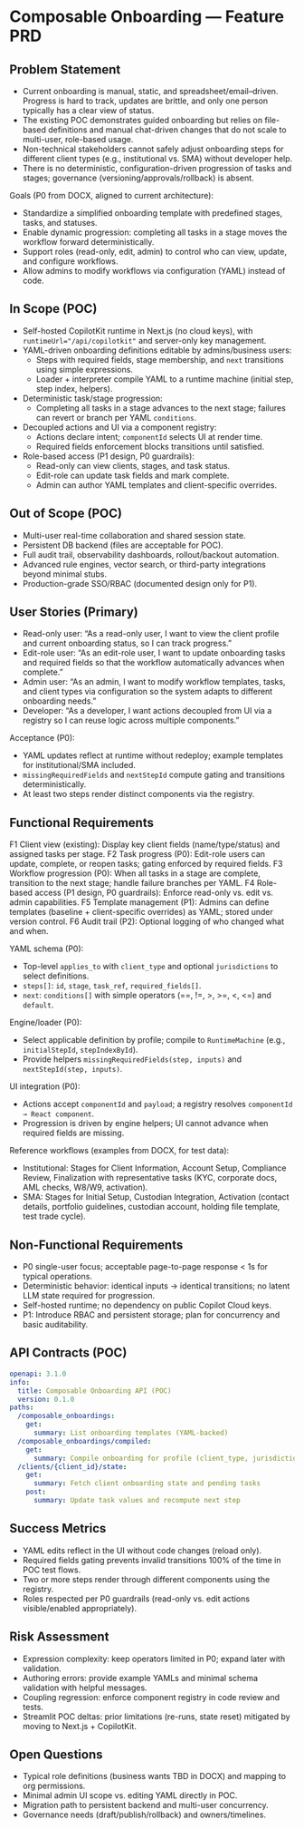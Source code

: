 # Composable Onboarding — Feature PRD

## Problem Statement
- Current onboarding is manual, static, and spreadsheet/email–driven. Progress is hard to track, updates are brittle, and only one person typically has a clear view of status.
- The existing POC demonstrates guided onboarding but relies on file-based definitions and manual chat-driven changes that do not scale to multi-user, role-based usage.
- Non-technical stakeholders cannot safely adjust onboarding steps for different client types (e.g., institutional vs. SMA) without developer help.
- There is no deterministic, configuration-driven progression of tasks and stages; governance (versioning/approvals/rollback) is absent.

Goals (P0 from DOCX, aligned to current architecture):
- Standardize a simplified onboarding template with predefined stages, tasks, and statuses.
- Enable dynamic progression: completing all tasks in a stage moves the workflow forward deterministically.
- Support roles (read-only, edit, admin) to control who can view, update, and configure workflows.
- Allow admins to modify workflows via configuration (YAML) instead of code.

## In Scope (POC)
- Self-hosted CopilotKit runtime in Next.js (no cloud keys), with `runtimeUrl="/api/copilotkit"` and server-only key management.
- YAML-driven onboarding definitions editable by admins/business users:
  - Steps with required fields, stage membership, and `next` transitions using simple expressions.
  - Loader + interpreter compile YAML to a runtime machine (initial step, step index, helpers).
- Deterministic task/stage progression:
  - Completing all tasks in a stage advances to the next stage; failures can revert or branch per YAML `conditions`.
- Decoupled actions and UI via a component registry:
  - Actions declare intent; `componentId` selects UI at render time.
  - Required fields enforcement blocks transitions until satisfied.
- Role-based access (P1 design, P0 guardrails):
  - Read-only can view clients, stages, and task status.
  - Edit-role can update task fields and mark complete.
  - Admin can author YAML templates and client-specific overrides.

## Out of Scope (POC)
- Multi-user real-time collaboration and shared session state.
- Persistent DB backend (files are acceptable for POC).
- Full audit trail, observability dashboards, rollout/backout automation.
- Advanced rule engines, vector search, or third-party integrations beyond minimal stubs.
- Production-grade SSO/RBAC (documented design only for P1).

## User Stories (Primary)
- Read-only user: “As a read-only user, I want to view the client profile and current onboarding status, so I can track progress.”
- Edit-role user: “As an edit-role user, I want to update onboarding tasks and required fields so that the workflow automatically advances when complete.”
- Admin user: “As an admin, I want to modify workflow templates, tasks, and client types via configuration so the system adapts to different onboarding needs.”
- Developer: “As a developer, I want actions decoupled from UI via a registry so I can reuse logic across multiple components.”

Acceptance (P0):
- YAML updates reflect at runtime without redeploy; example templates for institutional/SMA included.
- `missingRequiredFields` and `nextStepId` compute gating and transitions deterministically.
- At least two steps render distinct components via the registry.

## Functional Requirements
F1 Client view (existing): Display key client fields (name/type/status) and assigned tasks per stage.
F2 Task progress (P0): Edit-role users can update, complete, or reopen tasks; gating enforced by required fields.
F3 Workflow progression (P0): When all tasks in a stage are complete, transition to the next stage; handle failure branches per YAML.
F4 Role-based access (P1 design, P0 guardrails): Enforce read-only vs. edit vs. admin capabilities.
F5 Template management (P1): Admins can define templates (baseline + client-specific overrides) as YAML; stored under version control.
F6 Audit trail (P2): Optional logging of who changed what and when.

YAML schema (P0):
- Top-level `applies_to` with `client_type` and optional `jurisdictions` to select definitions.
- `steps[]`: `id`, `stage`, `task_ref`, `required_fields[]`.
- `next`: `conditions[]` with simple operators (==, !=, >, >=, <, <=) and `default`.

Engine/loader (P0):
- Select applicable definition by profile; compile to `RuntimeMachine` (e.g., `initialStepId`, `stepIndexById`).
- Provide helpers `missingRequiredFields(step, inputs)` and `nextStepId(step, inputs)`.

UI integration (P0):
- Actions accept `componentId` and `payload`; a registry resolves `componentId → React component`.
- Progression is driven by engine helpers; UI cannot advance when required fields are missing.

Reference workflows (examples from DOCX, for test data):
- Institutional: Stages for Client Information, Account Setup, Compliance Review, Finalization with representative tasks (KYC, corporate docs, AML checks, W8/W9, activation).
- SMA: Stages for Initial Setup, Custodian Integration, Activation (contact details, portfolio guidelines, custodian account, holding file template, test trade cycle).

## Non-Functional Requirements
- P0 single-user focus; acceptable page-to-page response < 1s for typical operations.
- Deterministic behavior: identical inputs → identical transitions; no latent LLM state required for progression.
- Self-hosted runtime; no dependency on public Copilot Cloud keys.
- P1: Introduce RBAC and persistent storage; plan for concurrency and basic auditability.

## API Contracts (POC)
```yaml
openapi: 3.1.0
info:
  title: Composable Onboarding API (POC)
  version: 0.1.0
paths:
  /composable_onboardings:
    get:
      summary: List onboarding templates (YAML-backed)
  /composable_onboardings/compiled:
    get:
      summary: Compile onboarding for profile (client_type, jurisdiction)
  /clients/{client_id}/state:
    get:
      summary: Fetch client onboarding state and pending tasks
    post:
      summary: Update task values and recompute next step
```

## Success Metrics
- YAML edits reflect in the UI without code changes (reload only).
- Required fields gating prevents invalid transitions 100% of the time in POC test flows.
- Two or more steps render through different components using the registry.
- Roles respected per P0 guardrails (read-only vs. edit actions visible/enabled appropriately).

## Risk Assessment
- Expression complexity: keep operators limited in P0; expand later with validation.
- Authoring errors: provide example YAMLs and minimal schema validation with helpful messages.
- Coupling regression: enforce component registry in code review and tests.
- Streamlit POC deltas: prior limitations (re-runs, state reset) mitigated by moving to Next.js + CopilotKit.

## Open Questions
- Typical role definitions (business wants TBD in DOCX) and mapping to org permissions.
- Minimal admin UI scope vs. editing YAML directly in POC.
- Migration path to persistent backend and multi-user concurrency.
- Governance needs (draft/publish/rollback) and owners/timelines.
